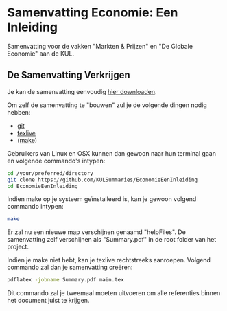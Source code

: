 # Samenvatting Economie: Een Inleiding

Samenvatting voor de vakken "Markten & Prijzen" en "De Globale Economie" aan de KUL.

## De Samenvatting Verkrijgen
Je kan de samenvatting eenvoudig [hier downloaden](https://www.sharelatex.com/github/repos/KULSummaries/EconomieEenInleiding/builds/83f2933d8c33cea7dcea1184e2e9d2dc9c34b7e5/raw/output.pdf).

Om zelf de samenvatting te "bouwen" zul je de volgende dingen nodig hebben:
* [git](http://www.git-scm.com/)
* [texlive](https://www.tug.org/texlive/)
* ([make](https://www.gnu.org/software/make/))

Gebruikers van Linux en OSX kunnen dan gewoon naar hun terminal gaan en volgende commando's intypen:

``` bash
cd /your/preferred/directory
git clone https://github.com/KULSummaries/EconomieEenInleiding
cd EconomieEenInleiding
```

Indien make op je systeem geïnstalleerd is, kan je gewoon volgend commando intypen:
```bash
make
```

Er zal nu een nieuwe map verschijnen genaamd "helpFiles". De samenvatting zelf verschijnen als "Summary.pdf" in de root folder van het project.

Indien je make niet hebt, kan je texlive rechtstreeks aanroepen. Volgend commando zal dan je samenvatting creëren:
``` bash
pdflatex -jobname Summary.pdf main.tex
```

Dit commando zal je tweemaal moeten uitvoeren om alle referenties binnen het document juist te krijgen.

